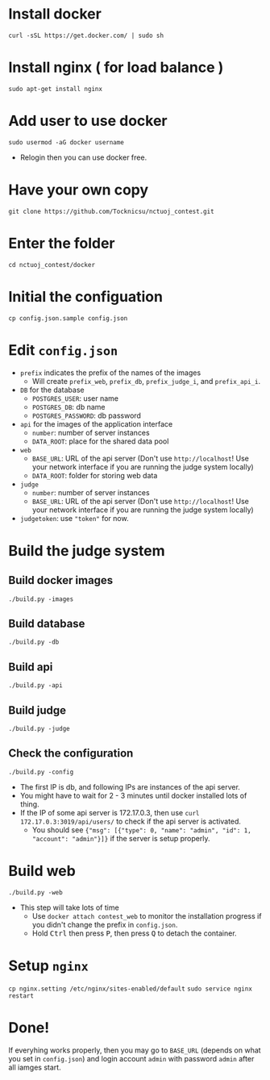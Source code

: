 # Install docker 
`curl -sSL https://get.docker.com/ | sudo sh`

# Install nginx ( for load balance )
`sudo apt-get install nginx`

# Add user to use docker
`sudo usermod -aG docker username`
+   Relogin then you can use docker free.

# Have your own copy

`git clone https://github.com/Tocknicsu/nctuoj_contest.git`

# Enter the folder

`cd nctuoj_contest/docker`

# Initial the configuation

`cp config.json.sample config.json`

# Edit `config.json`

+   `prefix` indicates the prefix of the names of the images
    +   Will create `prefix_web`, `prefix_db`, `prefix_judge_i`, and `prefix_api_i`.
+   `DB` for the database
    +   `POSTGRES_USER`: user name
    +   `POSTGRES_DB`: db name
    +   `POSTGRES_PASSWORD`: db password
+   `api` for the images of the application interface
    +   `number`: number of server instances
    +   `DATA_ROOT`: place for the shared data pool
+   `web`
    +   `BASE_URL`: URL of the api server (Don't use `http://localhost`! Use your network interface if you are running the judge system locally)
    +   `DATA_ROOT`: folder for storing web data
+   `judge`
    +   `number`: number of server instances
    +   `BASE_URL`: URL of the api server (Don't use `http://localhost`! Use your network interface if you are running the judge system locally)
+   `judgetoken`: use `"token"` for now.


# Build the judge system

## Build docker images
`./build.py -images`

## Build database
`./build.py -db`

## Build api
`./build.py -api`

## Build judge
`./build.py -judge`

## Check the configuration
`./build.py -config`

+   The first IP is db, and following IPs are instances of the api server. 
+   You might have to wait for 2 - 3 minutes until docker installed lots of thing.
+   If the IP of some api server is 172.17.0.3, then use `curl 172.17.0.3:3019/api/users/` to check if the api server is activated.
    +   You should see `{"msg": [{"type": 0, "name": "admin", "id": 1, "account": "admin"}]}` if the server is setup properly.

# Build web
`./build.py -web`
+   This step will take lots of time
    +   Use `docker attach contest_web` to monitor the installation progress if you didn't change the prefix in `config.json`.
    +   Hold <kbd>Ctrl</kbd> then press <kbd>P</kbd>, then press <kbd>Q</kbd> to detach the container.

# Setup `nginx`
`cp nginx.setting /etc/nginx/sites-enabled/default`
`sudo service nginx restart`

# Done!
If everyhing works properly, then you may go to `BASE_URL` (depends on what you set in `config.json`) and login account `admin` with password `admin` after all iamges start.